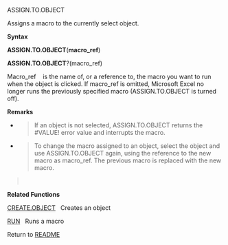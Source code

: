 ASSIGN.TO.OBJECT

Assigns a macro to the currently select object.

**Syntax**

**ASSIGN.TO.OBJECT**(**macro\_ref**)

**ASSIGN.TO.OBJECT**?(macro\_ref)

Macro\_ref    is the name of, or a reference to, the macro you want to
run when the object is clicked. If macro\_ref is omitted, Microsoft
Excel no longer runs the previously specified macro (ASSIGN.TO.OBJECT is
turned off).

**Remarks**

  - > If an object is not selected, ASSIGN.TO.OBJECT returns the
    > \#VALUE\! error value and interrupts the macro.

  - > To change the macro assigned to an object, select the object and
    > use ASSIGN.TO.OBJECT again, using the reference to the new macro
    > as macro\_ref. The previous macro is replaced with the new macro.

>  

**Related Functions**

[CREATE.OBJECT](CREATE.OBJECT.md)   Creates an object

[RUN](RUN.md)   Runs a macro



Return to [README](README.md)

